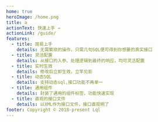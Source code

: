 ```yaml
---
home: true
heroImage: /home.png
title: a
actionText: 快速上手 →
actionLink: /guide/
features:
  - title: 简易上手
    details: 无需繁琐的操作，只需几句SQL便可得到你想要的真实接口
  - title: 灵活配置
    details: 从接口的入参、处理逻辑到最终的响应，均可灵活配置
  - title: 实时生效
    details: 修改后立即生效，立竿见影
  - title: 动态SQL
    details: 支持动态sql,接口功能不再单一
  - title: 通用组件
    details: 封装了通用的组件标签，功能快速实现
  - title: 直观的接口文件
    details: 以XML作为接口文件，接口直观明了
footer: Copyright © 2018-present Lql
---
```

